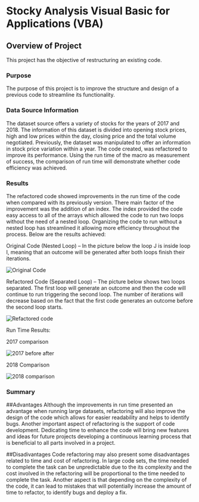 # **Stocky Analysis Visual Basic for Applications (VBA)**

 ## Overview of Project

This project has the objective of restructuring an existing code.

### Purpose
The purpose of this project is to improve the structure and design of a previous code to streamline its functionality. 

### Data Source Information
 The dataset source offers a variety of stocks for the years of 2017 and 2018. The information of this dataset is divided into opening stock prices, high and low prices within the day, closing price and the total volume negotiated. 
Previously, the dataset was manipulated to offer an information in stock price variation within a year. The code created, was refactored to improve its performance. Using the run time of the macro as measurement of success, the comparison of run time will demonstrate whether code efficiency was achieved. 

### Results 
The refactored code showed improvements in the run time of the code when compared with its previously version. There main factor of the improvement was the addition of an index. The index provided the code easy access to all of the arrays which allowed the code to run two loops without the need of a nested loop.
Organizing the code to run without a nested loop has streamlined it allowing more efficiency throughout the process. Below are the results achieved:


Original Code (Nested Loop) – In the picture below the loop J is inside loop I, meaning that an outcome will be generated after both loops finish their iterations. 
 
![Original Code](https://user-images.githubusercontent.com/86136535/124400405-18b97080-dcf0-11eb-8a96-43111cafdef3.png)





Refactored Code (Separated Loop) – The picture below shows two loops separated. The first loop will generate an outcome and then the code will continue to run triggering the second loop. The number of iterations will decrease based on the fact that the first code generates an outcome before the second loop starts.  
 
![Refactored code](https://user-images.githubusercontent.com/86136535/124400450-7ea5f800-dcf0-11eb-919e-bd5406d7bba4.png)


 Run Time Results:


2017 comparison

![2017 before after](https://user-images.githubusercontent.com/86136535/124400570-82864a00-dcf1-11eb-8242-9291e64808a6.png)

 	 
 
2018 Comparison
 	 
![2018 comparison](https://user-images.githubusercontent.com/86136535/124400648-08a29080-dcf2-11eb-985a-caa5d941a2b2.png)


### Summary
##Advantages
Although the improvements in run time presented an advantage when running large datasets, refactoring will also improve the design of the code which allows for easier readability and helps to identify bugs.
Another important aspect of refactoring is the support of code development. Dedicating time to enhance the code will bring new features and ideas for future projects developing a continuous learning process that is beneficial to all parts involved in a project.

##Disadivantages
Code refactoring may also present some disadvantages related to time and cost of refactoring. In large code sets, the time needed to complete the task can be unpredictable due to the its complexity and the cost involved in the refactoring will be proportional to the time needed to complete the task. Another aspect is that depending on the complexity of the code, it can lead to mistakes that will potentially increase the amount of time to refactor, to identify bugs and deploy a fix.


